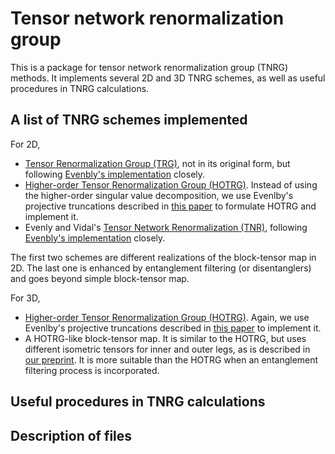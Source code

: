 # Tensor network renormalization group
This is a package for tensor network renormalization group (TNRG) methods.
It implements several 2D and 3D TNRG schemes, as well as useful procedures in TNRG calculations.

## A list of TNRG schemes implemented
For 2D,
- [Tensor Renormalization Group (TRG)](https://arxiv.org/abs/cond-mat/0611687), not in its original form, but following [Evenbly's implementation](https://www.tensors.net/p-trg) closely.
- [Higher-order Tensor Renormalization Group (HOTRG)](https://arxiv.org/abs/1201.1144). Instead of using the higher-order singular value decomposition, we use Evenlby's projective truncations described in [this paper](https://arxiv.org/abs/1509.07484) to formulate HOTRG and implement it.
- Evenly and Vidal's [Tensor Network Renormalization (TNR)](https://arxiv.org/abs/1509.07484), following [Evenbly's implementation](https://www.tensors.net/p-tnr) closely.

The first two schemes are different realizations of the block-tensor map in 2D.
The last one is enhanced by entanglement filtering (or disentanglers) and goes beyond simple block-tensor map.

For 3D,
- [Higher-order Tensor Renormalization Group (HOTRG)](https://arxiv.org/abs/1201.1144). Again, we use Evenlby's projective truncations described in [this paper](https://arxiv.org/abs/1509.07484) to implement it.
- A HOTRG-like block-tensor map. It is similar to the HOTRG, but uses different isometric tensors for inner and outer legs, as is described in [our preprint](https://arxiv.org/abs/2412.13758). It is more suitable than the HOTRG when an entanglement filtering process is incorporated.

## Useful procedures in TNRG calculations

## Description of files
